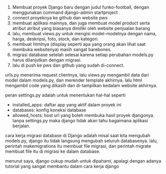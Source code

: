 1. Membuat proyek Django baru dengan judul funko-football, dengan menggunakan command django-admin startproject <name> .
2. connect proyeknya ke github dan website pws
3. membuat aplikasi mainnya, dan juga membuat model product serta atribut atribut yang biasanya dimiliki oleh website penjualan barang
4. lalu, membuat views.py untuk mengisi model-modelnya dengan nama, harga, deskripsi, foto, stock, dan kategori.
5. membuat htmlnya (display seperti apa yang orang akan lihat saat membuka websitenya) masih sangat barebones.
6. migrasi database setelah selesai karena setiap perubahan models.py harus dilanjutkan dengan migrasi.
7. lalu di push ke pws dan github yang sudah di-connect.

urls.py menerima request clientnya, lalu views.py mengambil data dari model dalam models.py, dan merender template akhirnya.
lalu html mengambil code yang dikasih dan di-tampilkan kedalam website akhirnya.

peran settings.py adalah untuk menentukan hal-hal seperti
- installed_apps: daftar app yang aktif dalam proyek ini
- databases: konfig koneksi database
- allowed_hosts: host url yang boleh membuka hasil proyek djangonya.
tanpa settings.py maka django tidak akan tahu bagaimana aplikasi berjalan.

cara kerja migrasi database di Django adalah misal saat kita mengubah models.py, django itu tidak langsung mengubah seluruh databasenya.
lalu, perintah makemigrations itu membuat file migrasi, dan perintah migrate membuat file itu di migrasi ke dalam database.

menurut saya, django cukup mudah untuk dipahami, apalagi dengan adanya tutorial yang sangat membantu dalam cara kerja django
